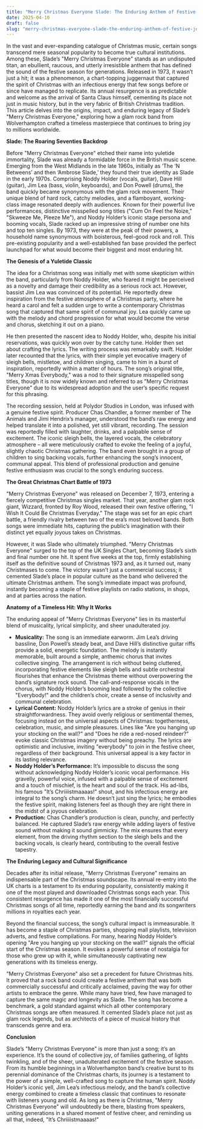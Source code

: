 ```yaml
---
title: "Merry Christmas Everyone Slade: The Enduring Anthem of Festive Joy"
date: 2025-04-10
draft: false
slug: "merry-christmas-everyone-slade-the-enduring-anthem-of-festive-joy" 
---
```


In the vast and ever-expanding catalogue of Christmas music, certain songs transcend mere seasonal popularity to become true cultural institutions. Among these, Slade’s "Merry Christmas Everyone" stands as an undisputed titan, an ebullient, raucous, and utterly irresistible anthem that has defined the sound of the festive season for generations. Released in 1973, it wasn’t just a hit; it was a phenomenon, a chart-topping juggernaut that captured the spirit of Christmas with an infectious energy that few songs before or since have managed to replicate. Its annual resurgence is as predictable and welcome as the arrival of Santa Claus himself, cementing its place not just in music history, but in the very fabric of British Christmas tradition. This article delves into the origins, impact, and enduring legacy of Slade’s "Merry Christmas Everyone," exploring how a glam rock band from Wolverhampton crafted a timeless masterpiece that continues to bring joy to millions worldwide.

**Slade: The Roaring Seventies Backdrop**

Before "Merry Christmas Everyone" etched their name into yuletide immortality, Slade was already a formidable force in the British music scene. Emerging from the West Midlands in the late 1960s, initially as ‘The ‘N Betweens’ and then ‘Ambrose Slade,’ they found their true identity as Slade in the early 1970s. Comprising Noddy Holder (vocals, guitar), Dave Hill (guitar), Jim Lea (bass, violin, keyboards), and Don Powell (drums), the band quickly became synonymous with the glam rock movement. Their unique blend of hard rock, catchy melodies, and a flamboyant, working-class image resonated deeply with audiences. Known for their powerful live performances, distinctive misspelled song titles ("Cum On Feel the Noize," "Skweeze Me, Pleeze Me"), and Noddy Holder’s iconic stage persona and booming vocals, Slade racked up an impressive string of number one hits and top ten singles. By 1973, they were at the peak of their powers, a household name synonymous with boisterous, feel-good rock and roll. This pre-existing popularity and a well-established fan base provided the perfect launchpad for what would become their biggest and most enduring hit.

**The Genesis of a Yuletide Classic**

The idea for a Christmas song was initially met with some skepticism within the band, particularly from Noddy Holder, who feared it might be perceived as a novelty and damage their credibility as a serious rock act. However, bassist Jim Lea was convinced of its potential. He reportedly drew inspiration from the festive atmosphere of a Christmas party, where he heard a carol and felt a sudden urge to write a contemporary Christmas song that captured that same spirit of communal joy. Lea quickly came up with the melody and chord progression for what would become the verse and chorus, sketching it out on a piano.

He then presented the nascent idea to Noddy Holder, who, despite his initial reservations, was quickly won over by the catchy tune. Holder then set about crafting the lyrics. The writing process was remarkably swift. Holder later recounted that the lyrics, with their simple yet evocative imagery of sleigh bells, mistletoe, and children singing, came to him in a burst of inspiration, reportedly within a matter of hours. The song’s original title, "Merry Xmas Everybody," was a nod to their signature misspelled song titles, though it is now widely known and referred to as "Merry Christmas Everyone" due to its widespread adoption and the user’s specific request for this phrasing.

The recording session, held at Polydor Studios in London, was infused with a genuine festive spirit. Producer Chas Chandler, a former member of The Animals and Jimi Hendrix’s manager, understood the band’s raw energy and helped translate it into a polished, yet still vibrant, recording. The session was reportedly filled with laughter, drinks, and a palpable sense of excitement. The iconic sleigh bells, the layered vocals, the celebratory atmosphere – all were meticulously crafted to evoke the feeling of a joyful, slightly chaotic Christmas gathering. The band even brought in a group of children to sing backing vocals, further enhancing the song’s innocent, communal appeal. This blend of professional production and genuine festive enthusiasm was crucial to the song’s enduring success.

**The Great Christmas Chart Battle of 1973**

"Merry Christmas Everyone" was released on December 7, 1973, entering a fiercely competitive Christmas singles market. That year, another glam rock giant, Wizzard, fronted by Roy Wood, released their own festive offering, "I Wish It Could Be Christmas Everyday." The stage was set for an epic chart battle, a friendly rivalry between two of the era’s most beloved bands. Both songs were immediate hits, capturing the public’s imagination with their distinct yet equally joyous takes on Christmas.

However, it was Slade who ultimately triumphed. "Merry Christmas Everyone" surged to the top of the UK Singles Chart, becoming Slade’s sixth and final number one hit. It spent five weeks at the top, firmly establishing itself as the definitive sound of Christmas 1973 and, as it turned out, many Christmases to come. The victory wasn’t just a commercial success; it cemented Slade’s place in popular culture as the band who delivered the ultimate Christmas anthem. The song’s immediate impact was profound, instantly becoming a staple of festive playlists on radio stations, in shops, and at parties across the nation.

**Anatomy of a Timeless Hit: Why It Works**

The enduring appeal of "Merry Christmas Everyone" lies in its masterful blend of musicality, lyrical simplicity, and sheer unadulterated joy.

* **Musicality:** The song is an immediate earworm. Jim Lea’s driving bassline, Don Powell’s steady beat, and Dave Hill’s distinctive guitar riffs provide a solid, energetic foundation. The melody is instantly memorable, built around a simple, anthemic chorus that invites collective singing. The arrangement is rich without being cluttered, incorporating festive elements like sleigh bells and subtle orchestral flourishes that enhance the Christmas theme without overpowering the band’s signature rock sound. The call-and-response vocals in the chorus, with Noddy Holder’s booming lead followed by the collective "Everybody!" and the children’s choir, create a sense of inclusivity and communal celebration.
* **Lyrical Content:** Noddy Holder’s lyrics are a stroke of genius in their straightforwardness. They avoid overly religious or sentimental themes, focusing instead on the universal aspects of Christmas: togetherness, celebration, music, and simple pleasures. Lines like "Are you hanging up your stocking on the wall?" and "Does he ride a red-nosed reindeer?" evoke classic Christmas imagery without being preachy. The lyrics are optimistic and inclusive, inviting "everybody" to join in the festive cheer, regardless of their background. This universal appeal is a key factor in its lasting relevance.
* **Noddy Holder’s Performance:** It’s impossible to discuss the song without acknowledging Noddy Holder’s iconic vocal performance. His gravelly, powerful voice, infused with a palpable sense of excitement and a touch of mischief, is the heart and soul of the track. His ad-libs, his famous "It’s Chriiiistmaaaas!" shout, and his infectious energy are integral to the song’s charm. He doesn’t just sing the lyrics; he embodies the festive spirit, making listeners feel as though they are right there in the midst of a joyous celebration.
* **Production:** Chas Chandler’s production is clean, punchy, and perfectly balanced. He captured Slade’s raw energy while adding layers of festive sound without making it sound gimmicky. The mix ensures that every element, from the driving rhythm section to the sleigh bells and the backing vocals, is clearly heard, contributing to the overall festive tapestry.

**The Enduring Legacy and Cultural Significance**

Decades after its initial release, "Merry Christmas Everyone" remains an indispensable part of the Christmas soundscape. Its annual re-entry into the UK charts is a testament to its enduring popularity, consistently making it one of the most played and downloaded Christmas songs each year. This consistent resurgence has made it one of the most financially successful Christmas songs of all time, reportedly earning the band and its songwriters millions in royalties each year.

Beyond the financial success, the song’s cultural impact is immeasurable. It has become a staple of Christmas parties, shopping mall playlists, television adverts, and festive compilations. For many, hearing Noddy Holder’s opening "Are you hanging up your stocking on the wall?" signals the official start of the Christmas season. It evokes a powerful sense of nostalgia for those who grew up with it, while simultaneously captivating new generations with its timeless energy.

"Merry Christmas Everyone" also set a precedent for future Christmas hits. It proved that a rock band could create a festive anthem that was both commercially successful and critically acclaimed, paving the way for other artists to embrace the genre. While many have tried, few have managed to capture the same magic and longevity as Slade. The song has become a benchmark, a gold standard against which all other contemporary Christmas songs are often measured. It cemented Slade’s place not just as glam rock legends, but as architects of a piece of musical history that transcends genre and era.

**Conclusion**

Slade’s "Merry Christmas Everyone" is more than just a song; it’s an experience. It’s the sound of collective joy, of families gathering, of lights twinkling, and of the sheer, unadulterated excitement of the festive season. From its humble beginnings in a Wolverhampton band’s creative burst to its perennial dominance of the Christmas charts, its journey is a testament to the power of a simple, well-crafted song to capture the human spirit. Noddy Holder’s iconic yell, Jim Lea’s infectious melody, and the band’s collective energy combined to create a timeless classic that continues to resonate with listeners young and old. As long as there is Christmas, "Merry Christmas Everyone" will undoubtedly be there, blasting from speakers, uniting generations in a shared moment of festive cheer, and reminding us all that, indeed, "It’s Chriiiistmaaaas!"